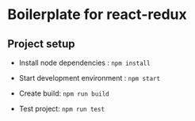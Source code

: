 # Boilerplate for react-redux

## Project setup

* Install node dependencies :
`npm install`

* Start development environment :
`npm start`

* Create build:
`npm run build`

* Test project:
`npm run test`
